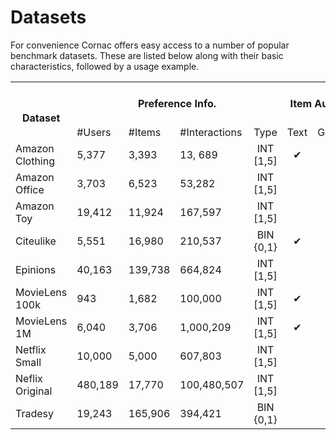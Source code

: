 # Datasets

For convenience Cornac offers easy access to a number of popular benchmark datasets. These are listed below along with their basic characteristics, followed by a usage example.
<table>
  <tr>
    <th rowspan="2"><br>Dataset</th>
    <th colspan="4">Preference Info.</th>
    <th colspan="3">Item Auxiliary Info.</th>
    <th>User Auxiliary Info.</th>
  </tr>
  <tr>
    <td>#Users</td>
    <td>#Items</td>
    <td>#Interactions</td>
    <td>Type</td>
    <td>Text</td>
    <td>Graph</td>
    <td>Image</td>
    <td><center>Graph</td>
  </tr>
  <tr>
    <td>Amazon Clothing</td>
    <td>5,377</td>
    <td>3,393</td>
    <td>13, 689</td>
    <td><center>INT<br>[1,5]</td>
    <td><center>&#10004;</td>
    <td><center>&#10004;</td>
    <td><center>&#10004;</td>
    <td></td>
  </tr>
  <tr>
    <td>Amazon Office</td>
    <td>3,703</td>
    <td>6,523</td>
    <td>53,282</td>
    <td><center>INT<br>[1,5]</td>
    <td></td>
    <td><center>&#10004;</td>
    <td></td>
    <td></td>
  </tr>
  <tr>
    <td>Amazon Toy</td>
    <td>19,412</td>
    <td>11,924</td>
    <td>167,597</td>
    <td><center>INT<br>[1,5]</td>
    <td></td>
    <td></td>
    <td></td>
    <td></td>
  </tr>
  <tr>
    <td>Citeulike</td>
    <td>5,551</td>
    <td>16,980</td>
    <td>210,537</td>
    <td><center>BIN<br>{0,1}</td>
    <td><center>&#10004;</td>
    <td></td>
    <td></td>
    <td></td>
  </tr>
  <tr>
    <td>Epinions</td>
    <td>40,163</td>
    <td>139,738</td>
    <td>664,824</td>
    <td><center>INT<br>[1,5]</td>
    <td></td>
    <td></td>
    <td></td>
    <td><center>&#10004;</td>
  </tr>
  <tr>
    <td>MovieLens 100k</td>
    <td>943</td>
    <td>1,682</td>
    <td>100,000</td>
    <td><center>INT<br>[1,5]</td>
    <td><center>&#10004;</td>
    <td></td>
    <td></td>
    <td></td>
  </tr>
  <tr>
    <td>MovieLens 1M</td>
    <td>6,040</td>
    <td>3,706</td>
    <td>1,000,209</td>
    <td><center>INT<br>[1,5]</td>
    <td><center>&#10004;</td>
    <td></td>
    <td></td>
    <td></td>
  </tr>
  <tr>
    <td>Netflix Small</td>
    <td>10,000</td>
    <td>5,000</td>
    <td>607,803</td>
    <td><center>INT<br>[1,5]</td>
    <td></td>
    <td></td>
    <td></td>
    <td></td>
  </tr>
  <tr>
    <td>Neflix Original</td>
    <td>480,189</td>
    <td>17,770</td>
    <td>100,480,507</td>
    <td><center>INT<br>[1,5]</td>
    <td></td>
    <td></td>
    <td></td>
    <td></td>
  </tr>
  <tr>
    <td>Tradesy</td>
    <td>19,243</td>
    <td>165,906</td>
    <td>394,421</td>
    <td><center>BIN<br>{0,1}</td>
    <td></td>
    <td></td>
    <td><center>&#10004;</td>
    <td></td>
  </tr>
</table>